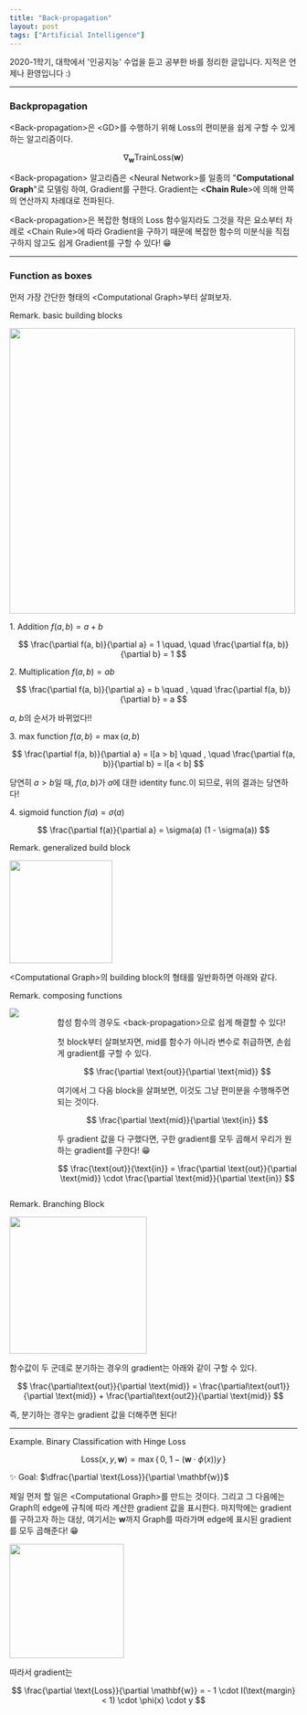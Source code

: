 ```yaml
---
title: "Back-propagation"
layout: post
tags: ["Artificial Intelligence"]
---
```



2020-1학기, 대학에서 '인공지능' 수업을 듣고 공부한 바를 정리한 글입니다. 지적은 언제나 환영입니다 :)

<hr/>

### Backpropagation

\<Back-propagation\>은 \<GD\>를 수행하기 위해 Loss의 편미분을 쉽게 구할 수 있게 하는 알고리즘이다.

$$
\nabla_\mathbf{w} \text{TrainLoss}(\mathbf{w})
$$

\<Back-propagation\> 알고리즘은 \<Neural Network\>를 일종의 "**Computational Graph**"로 모델링 하여, Gradient를 구한다. Gradient는 \<**Chain Rule**\>에 의해 안쪽의 연산까지 차례대로 전파된다.

\<Back-propagation\>은 복잡한 형태의 Loss 함수일지라도 그것을 작은 요소부터 차례로 \<Chain Rule\>에 따라 Gradient을 구하기 때문에 복잡한 함수의 미분식을 직접 구하지 않고도 쉽게 Gradient를 구할 수 있다! 😁

<hr/>

### Function as boxes

먼저 가장 간단한 형태의 \<Computational Graph\>부터 살펴보자.

<div class="statement" markdown="1">

<span class="statement-title">Remark.</span> basic building blocks<br>

<div class="img-wrapper">
  <img src="{{ "/images/artificial-intelligence/back-propagation-1.png" | relative_url }}" width="500px">
</div>

1\. Addition $f(a, b) = a+b$

$$
\frac{\partial f(a, b)}{\partial a} = 1 \quad, \quad \frac{\partial f(a, b)}{\partial b} = 1
$$

<div class="light-margin"></div>

2\. Multiplication $f(a, b) = ab$

$$
\frac{\partial f(a, b)}{\partial a} = b \quad , \quad \frac{\partial f(a, b)}{\partial b} = a
$$

$a$, $b$의 순서가 바뀌었다!!

<div class="light-margin"></div>

3\. max function $f(a, b) = \max(a, b)$

$$
\frac{\partial f(a, b)}{\partial a} = I[a > b] \quad , \quad \frac{\partial f(a, b)}{\partial b} = I[a < b]
$$

당연히 $a > b$일 때, $f(a, b)$가 $a$에 대한 identity func.이 되므로, 위의 결과는 당연하다!

<div class="light-margin"></div>

4\. sigmoid function $f(a) = \sigma(a)$

$$
\frac{\partial f(a)}{\partial a} = \sigma(a) (1 - \sigma(a))
$$

</div>

<div class="statement" markdown="1">

<span class="statement-title">Remark.</span> generalized build block<br>

<div class="img-wrapper">
  <img src="{{ "/images/artificial-intelligence/back-propagation-3.png" | relative_url }}" width="180px">
</div>

\<Computational Graph\>의 building block의 형태를 일반화하면 아래와 같다.

</div>

<div class="statement" markdown="1">

<span class="statement-title">Remark.</span> composing functions<br>

<div style="display:flex; justify-content:center;">
  <div style="float:left; width:25%;">
    <img src="{{ "/images/artificial-intelligence/back-propagation-2.png" | relative_url }}">
  </div>
  <div style="margin-left: 20px" markdown="1">

  합성 함수의 경우도 \<back-propagation\>으로 쉽게 해결할 수 있다!

  첫 block부터 살펴보자면, $\text{mid}$를 함수가 아니라 변수로 취급하면, 손쉽게 gradient를 구할 수 있다. 
  
  $$
  \frac{\partial \text{out}}{\partial \text{mid}}
  $$
  
  여기에서 그 다음 block을 살펴보면, 이것도 그냥 편미분을 수행해주면 되는 것이다. 
  
  $$
  \frac{\partial \text{mid}}{\partial \text{in}}
  $$

  두 gradient 값을 다 구했다면, 구한 gradient를 모두 곱해서 우리가 원하는 gradient를 구한다! 😁
  
  $$
  \frac{\text{out}}{\text{in}} = \frac{\partial \text{out}}{\partial \text{mid}} \cdot \frac{\partial \text{mid}}{\partial \text{in}}
  $$

  </div>
</div>

</div>

<div class="statement" markdown="1">

<span class="statement-title">Remark.</span> Branching Block<br>

<div class="img-wrapper">
  <img src="{{ "/images/artificial-intelligence/back-propagation-5.png" | relative_url }}" width="240px">
</div>

함수값이 두 군데로 분기하는 경우의 gradient는 아래와 같이 구할 수 있다.

$$
\frac{\partial\text{out}}{\partial \text{mid}} 
= \frac{\partial\text{out1}}{\partial \text{mid}} + \frac{\partial\text{out2}}{\partial \text{mid}}
$$

즉, 분기하는 경우는 gradient 값을 더해주면 된다!

</div>

<hr/>

<div class="example" markdown="1">

<span class="statement-title">Example.</span> Binary Classification with Hinge Loss<br>

$$
\text{Loss}(x, y, \mathbf{w}) 
= \max \left\{\, 0, \; 1 - (\mathbf{w} \cdot \phi(x)) y \, \right\}
$$

✨ Goal: $\dfrac{\partial \text{Loss}}{\partial \mathbf{w}}$

제일 먼저 할 일은 \<Computational Graph\>를 만드는 것이다. 그리고 그 다음에는 Graph의 edge에 규칙에 따라 계산한 gradient 값을 표시한다. 마지막에는 gradient를 구하고자 하는 대상, 여기서는 $\mathbf{w}$까지 Graph를 따라가며 edge에 표시된 gradient를 모두 곱해준다! 😁

<div class="img-wrapper">
  <img src="{{ "/images/artificial-intelligence/back-propagation-4.png" | relative_url }}" width="200px">
</div>

따라서 gradient는

$$
\frac{\partial \text{Loss}}{\partial \mathbf{w}}
= - 1 \cdot I(\text{margin} < 1) \cdot \phi(x) \cdot y
$$

</div>

